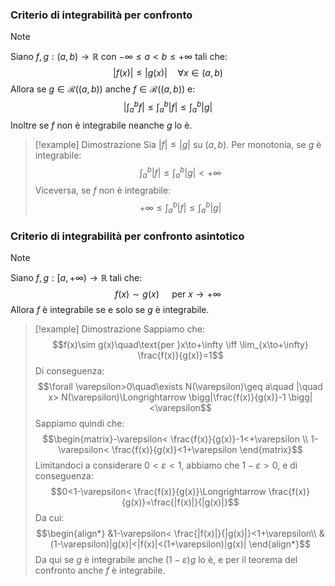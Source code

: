 ### Criterio di integrabilità per confronto
>[!note]
>Siano $f,g:(a,b)\to\mathbb{R}$ con $-\infty\leq a<b\leq+\infty$ tali che: $$|f(x)|\leq|g(x)|\quad\forall x\in(a,b)$$
>Allora se $g\in\mathcal{R}((a,b))$ anche $f\in\mathcal{R}((a,b))$ e: $$\bigg|\int_{a}^{b}f \bigg|\leq\int_{a}^{b}|f|\leq\int_{a}^{b}|g|$$
>Inoltre se $f$ non è integrabile neanche $g$ lo è.

>[!example] Dimostrazione
>Sia $|f|\leq|g|$ su $(a,b)$. Per monotonia, se $g$ è integrabile: $$\int_{a}^{b}|f|\leq\int_{a}^{b}|g|<+\infty$$
>Viceversa, se $f$ non è integrabile: $$+\infty\leq\int_{a}^{b}|f|\leq\int_{a}^{b}|g|$$

### Criterio di integrabilità per confronto asintotico
>[!note]
>Siano $f,g:[a,+\infty)\to\mathbb{R}$ tali che: $$f(x)\sim g(x)\quad\text{ per }x\to+\infty$$
>Allora $f$ è integrabile se e solo se $g$ è integrabile.

>[!example] Dimostrazione
>Sappiamo che: $$f(x)\sim g(x)\quad\text{per }x\to+\infty \iff \lim_{x\to+\infty} \frac{f(x)}{g(x)}=1$$
>Di conseguenza: $$\forall \varepsilon>0\quad\exists N(\varepsilon)\geq a\quad |\quad x> N(\varepsilon)\Longrightarrow \bigg|\frac{f(x)}{g(x)}-1 \bigg|<\varepsilon$$
>Sappiamo quindi che: $$\begin{matrix}-\varepsilon< \frac{f(x)}{g(x)}-1<+\varepsilon \\ 1-\varepsilon< \frac{f(x)}{g(x)}<1+\varepsilon \end{matrix}$$
>Limitandoci a considerare $0<\varepsilon<1$, abbiamo che $1-\varepsilon>0$, e di conseguenza: $$0<1-\varepsilon< \frac{f(x)}{g(x)}\Longrightarrow \frac{f(x)}{g(x)}=\frac{|f(x)|}{|g(x)|}$$
>Da cui: $$\begin{align*}
>&1-\varepsilon< \frac{|f(x)|}{|g(x)|}<1+\varepsilon\\
>&(1-\varepsilon)|g(x)|<|f(x)|<(1+\varepsilon)|g(x)|
>\end{align*}$$
>Da qui se $g$ è integrabile anche $(1-\varepsilon)g$ lo è, e per il teorema del confronto anche $f$ è integrabile.
